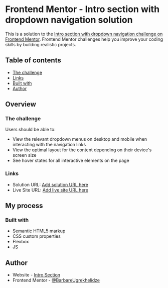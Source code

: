 # Frontend Mentor - Intro section with dropdown navigation solution

This is a solution to the [Intro section with dropdown navigation challenge on Frontend Mentor](https://github.com/BarbareUgrekhelidze/Intro-section.git). Frontend Mentor challenges help you improve your coding skills by building realistic projects. 

## Table of contents

  - [The challenge](#the-challenge)
  - [Links](#links)
  - [Built with](#built-with)
- [Author](#author)

## Overview

### The challenge

Users should be able to:

- View the relevant dropdown menus on desktop and mobile when interacting with the navigation links
- View the optimal layout for the content depending on their device's screen size
- See hover states for all interactive elements on the page

### Links

- Solution URL: [Add solution URL here](https://github.com/BarbareUgrekhelidze/Intro-section.git)
- Live Site URL: [Add live site URL here](https://BarbareUgrekhelidze.github.io/Intro-section/)

## My process

### Built with

- Semantic HTML5 markup
- CSS custom properties
- Flexbox
- JS

## Author

- Website - [Intro Section](https://BarbareUgrekhelidze.github.io/Intro-section/)
- Frontend Mentor - [@BarbareUgrekhelidze](https://www.frontendmentor.io/profile/BarbareUgrekhelidze)
